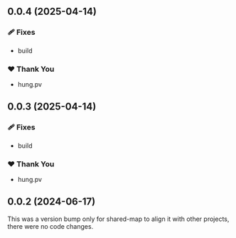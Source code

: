 ## 0.0.4 (2025-04-14)

### 🩹 Fixes

- build

### ❤️ Thank You

- hung.pv

## 0.0.3 (2025-04-14)

### 🩹 Fixes

- build

### ❤️ Thank You

- hung.pv

## 0.0.2 (2024-06-17)

This was a version bump only for shared-map to align it with other projects, there were no code changes.
